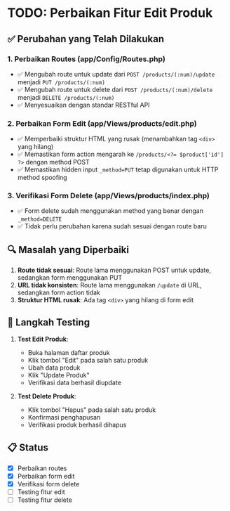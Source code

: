 # TODO: Perbaikan Fitur Edit Produk

## ✅ Perubahan yang Telah Dilakukan

### 1. Perbaikan Routes (app/Config/Routes.php)
- ✅ Mengubah route untuk update dari `POST /products/(:num)/update` menjadi `PUT /products/(:num)`
- ✅ Mengubah route untuk delete dari `POST /products/(:num)/delete` menjadi `DELETE /products/(:num)`
- ✅ Menyesuaikan dengan standar RESTful API

### 2. Perbaikan Form Edit (app/Views/products/edit.php)
- ✅ Memperbaiki struktur HTML yang rusak (menambahkan tag `<div>` yang hilang)
- ✅ Memastikan form action mengarah ke `/products/<?= $product['id'] ?>` dengan method POST
- ✅ Memastikan hidden input `_method=PUT` tetap digunakan untuk HTTP method spoofing

### 3. Verifikasi Form Delete (app/Views/products/index.php)
- ✅ Form delete sudah menggunakan method yang benar dengan `_method=DELETE`
- ✅ Tidak perlu perubahan karena sudah sesuai dengan route baru

## 🔍 Masalah yang Diperbaiki

1. **Route tidak sesuai**: Route lama menggunakan POST untuk update, sedangkan form menggunakan PUT
2. **URL tidak konsisten**: Route lama menggunakan `/update` di URL, sedangkan form action tidak
3. **Struktur HTML rusak**: Ada tag `<div>` yang hilang di form edit

## 🧪 Langkah Testing

1. **Test Edit Produk**:
   - Buka halaman daftar produk
   - Klik tombol "Edit" pada salah satu produk
   - Ubah data produk
   - Klik "Update Produk"
   - Verifikasi data berhasil diupdate

2. **Test Delete Produk**:
   - Klik tombol "Hapus" pada salah satu produk
   - Konfirmasi penghapusan
   - Verifikasi produk berhasil dihapus

## 📋 Status
- [x] Perbaikan routes
- [x] Perbaikan form edit
- [x] Verifikasi form delete
- [ ] Testing fitur edit
- [ ] Testing fitur delete
